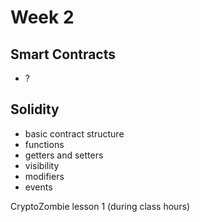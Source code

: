 # Week 2

## Smart Contracts

- ?

## Solidity

- basic contract structure
- functions
- getters and setters
- visibility
- modifiers
- events

CryptoZombie lesson 1 (during class hours)
